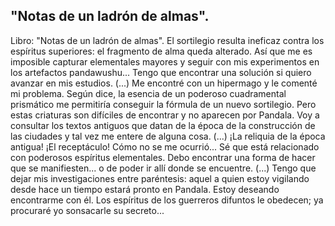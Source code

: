 ## "Notas de un ladrón de almas".
Libro: "Notas de un ladrón de almas".
El sortilegio resulta ineficaz contra los espíritus superiores: el fragmento de alma queda alterado. Así que me es imposible capturar elementales mayores y seguir con mis experimentos en los artefactos pandawushu... Tengo que encontrar una solución si quiero avanzar en mis estudios.
(...)
Me encontré con un hipermago y le comenté mi problema. Según dice, la esencia de un poderoso cuadramental prismático me permitiría conseguir la fórmula de un nuevo sortilegio. Pero estas criaturas son difíciles de encontrar y no aparecen por Pandala. Voy a consultar los textos antiguos que datan de la época de la construcción de las ciudades y tal vez me entere de alguna cosa.
(...)
¡La reliquia de la época antigua! ¡El receptáculo! Cómo no se me ocurrió... Sé que está relacionado con poderosos espíritus elementales. Debo encontrar una forma de hacer que se manifiesten... o de poder ir allí donde se encuentre.
(...)
Tengo que dejar mis investigaciones entre paréntesis: aquel a quien estoy vigilando desde hace un tiempo estará pronto en Pandala. Estoy deseando encontrarme con él. Los espíritus de los guerreros difuntos le obedecen; ya procuraré yo sonsacarle su secreto...